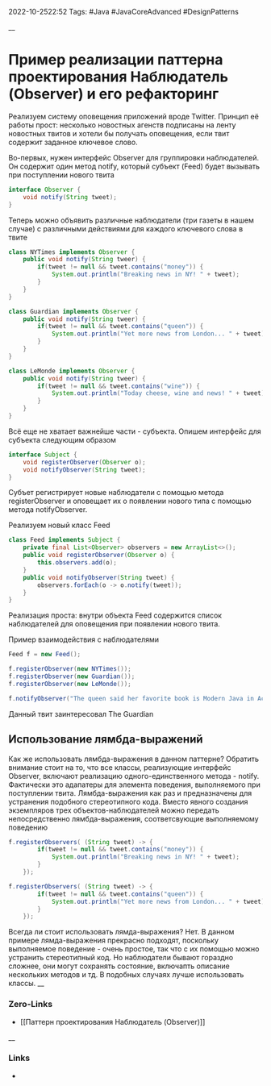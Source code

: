 2022-10-2522:52
Tags: #Java #JavaCoreAdvanced #DesignPatterns 

__
# Пример реализации паттерна проектирования Наблюдатель (Observer) и его рефакторинг

Реализуем систему оповещения приложений вроде Twitter. Принцип её работы прост: несколько новостных агенств подписаны на ленту новостных твитов и хотели бы получать оповещения, если твит содержит заданное ключевое слово.

Во-первых, нужен интерфейс Observer для группировки наблюдателей. Он содержит один метод notify, который субъект (Feed) будет вызывать при поступлении нового твита
```java
interface Observer {
	void notify(String tweet);
}
```
Теперь можно объявить различные наблюдатели (три газеты в нашем случае) с различными действиями для каждого ключевого слова в твите
```java
class NYTimes implements Observer {
	public void notify(String tweer) {
		if(tweet != null && tweet.contains("money")) {
			System.out.println("Breaking news in NY! " + tweet);
		}
	}
}
```
```java
class Guardian implements Observer {
	public void notify(String tweer) {
		if(tweet != null && tweet.contains("queen")) {
			System.out.println("Yet more news from London... " + tweet);
		}
	}
}
```
```java
class LeMonde implements Observer {
	public void notify(String tweer) {
		if(tweet != null && tweet.contains("wine")) {
			System.out.println("Today cheese, wine and news! " + tweet);
		}
	}
}
```
Всё еще не хватает важнейше части - субъекта. Опишем интерфейс для субъекта следующим образом
```java 
interface Subject {
	void registerObserver(Observer o);
	void notifyObserver(String tweet);
}
```
Субъет регистрирует новые наблюдатели с помощью метода registerObserver и оповещает их о появлении нового типа с помощью метода notifyObserver. 

Реализуем новый класс Feed
```java
class Feed implements Subject {
	private final List<Observer> observers = new ArrayList<>();
	public void registerObserver(Observer o) {
		this.observers.add(o);
	}
	public void notifyObserver(String tweet) {
		observers.forEach(o -> o.notify(tweet));
	}
}
```
Реализация проста: внутри объекта Feed содержится список наблюдателей для оповещения при появлении  нового твита. 

Пример взаимодействия с наблюдателями
```java
Feed f = new Feed();

f.registerObserver(new NYTimes());
f.registerObserver(new Guardian());
f.registerObserver(new LeMonde());

f.notifyObserver("The queen said her favorite book is Modern Java in Action!");
```
Данный твит заинтересовал The Guardian

## Использование лямбда-выражений
Как же использовать лямбда-выражения в данном паттерне? Обратить внимание стоит на то, что все классы, реализующие интерфейс Observer, включают реализацию одного-единственного метода - notify. Фактически это адапатеры для элемента поведения, выполняемого при поступлении твита. Лямбда-выражения как раз и предназначены для устранения подобного стереотипного кода. Вместо явного создания экземпляров трех объектов-наблюдателей можно передать непосредственно лямбда-выражения, соответсвующие выполняемому поведению

```java
f.registerObservers( (String tweet) -> {
		if(tweet != null && tweet.contains("money")) {
			System.out.println("Breaking news in NY! " + tweet);
		}
	});

f.registerObservers( (String tweet) -> {
		if(tweet != null && tweet.contains("queen")) {
			System.out.println("Yet more news from London... " + tweet);
		}
	});
```
Всегда ли стоит использовать лямда-выражения? Нет. В данном примере лямда-выражения прекрасно подходят, поскольку выполняемое поведение - очень простое, так что с их помощью можно устранить стереотипный код. Но наблюдатели бывают гораздно сложнее, они могут сохранять состояние, включапть описание нескольких методов и тд. В подобных случаях лучше использовать классы.
__
### Zero-Links
- [[Паттерн проектирования Наблюдатель (Observer)]]

__
### Links
- 

